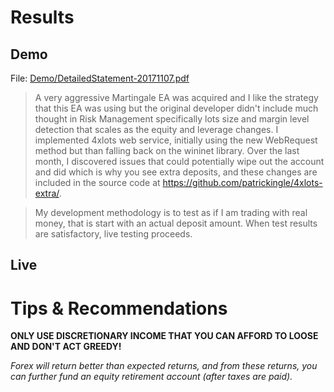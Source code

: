 # Results

## Demo

File: <a href="Demo/DetailedStatement-20171107.pdf">Demo/DetailedStatement-20171107.pdf</a>

>A very aggressive Martingale EA was acquired and I like the strategy that this EA was using but the original developer
>didn't include much thought in Risk Management specifically lots size and margin level detection that 
>scales as the equity and leverage changes. I implemented 4xlots web service, initially using the new WebRequest
>method but than falling back on the wininet library. Over the last month, I discovered issues that
>could potentially wipe out the account and did which is why you see extra deposits, and these changes
>are included in the source code at https://github.com/patrickingle/4xlots-extra/.

>My development methodology is to test as if I am trading with real money, that is start with an actual
>deposit amount. When test results are satisfactory, live testing proceeds. 


## Live


# Tips & Recommendations

**ONLY USE DISCRETIONARY INCOME THAT YOU CAN AFFORD TO LOOSE AND DON'T ACT GREEDY!**

_Forex will return better than expected returns, and from these returns, you can further fund
an equity retirement account (after taxes are paid)._
